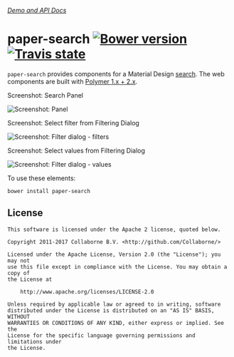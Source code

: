 _[Demo and API Docs](http://collaborne.github.io/paper-search)_

paper-search [![Bower version](https://badge.fury.io/bo/paper-search.svg)](http://badge.fury.io/bo/paper-search) [![Travis state](https://travis-ci.org/Collaborne/paper-search.svg?branch=master)](https://travis-ci.org/Collaborne/paper-search)
=========

`paper-search` provides components for a Material Design [search](https://www.google.com/design/spec/patterns/search.html). The web components are built with [Polymer 1.x + 2.x](https://www.polymer-project.org).

Screenshot: Search Panel

![Screenshot: Panel](/doc/search-panel-screenshot.png "Screenshot: Panel")

Screenshot: Select filter from Filtering Dialog

![Screenshot: Filter dialog - filters](/doc/filter-dialog-filters-screenshot.png "Screenshot: Filter dialog - filters")

Screenshot: Select values from Filtering Dialog

![Screenshot: Filter dialog - values](/doc/filter-dialog-values-screenshot.png "Screenshot: Filter dialog - values")


To use these elements:

`bower install paper-search`


## License

    This software is licensed under the Apache 2 license, quoted below.

    Copyright 2011-2017 Collaborne B.V. <http://github.com/Collaborne/>

    Licensed under the Apache License, Version 2.0 (the "License"); you may not
    use this file except in compliance with the License. You may obtain a copy of
    the License at

        http://www.apache.org/licenses/LICENSE-2.0

    Unless required by applicable law or agreed to in writing, software
    distributed under the License is distributed on an "AS IS" BASIS, WITHOUT
    WARRANTIES OR CONDITIONS OF ANY KIND, either express or implied. See the
    License for the specific language governing permissions and limitations under
    the License.
